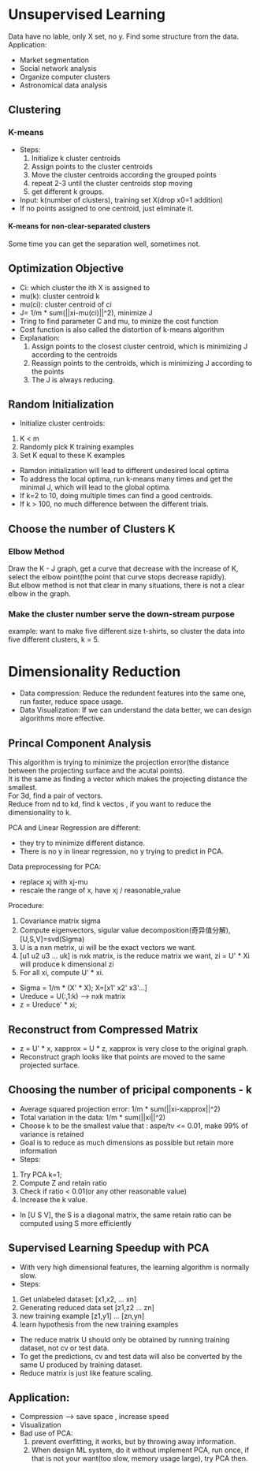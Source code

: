 # Unsupervised Learning
Data have no lable, only X set, no y. Find some structure from the data.  
Application:  
  * Market segmentation
  * Social network analysis
  * Organize computer clusters
  * Astronomical data analysis
## Clustering

### K-means
* Steps:
  1. Initialize k cluster centroids
  2. Assign points to the cluster centroids
  3. Move the cluster centroids according the grouped points
  4. repeat 2-3 until the cluster centroids stop moving
  5. get different k groups.
* Input: k(number of clusters), training set X(drop x0=1 addition)
* If no points assigned to one centroid, just eliminate it.
#### K-means for non-clear-separated clusters
 Some time you can get the separation well, sometimes not.

## Optimization Objective
* Ci: which cluster the ith X is assigned to
* mu(k): cluster centroid k
* mu(ci): cluster centroid of ci
* J= 1/m * sum(||xi-mu(ci)||^2), minimize J
* Tring to find parameter C and mu, to minize the cost function
* Cost function is also called the distortion of k-means algorithm
* Explanation:
  1. Assign points to the closest cluster centroid, which is minimizing J according to the centroids
  2. Reassign points to the centroids, which is minimizing J according to the points
  3. The J is always reducing.

## Random Initialization
* Initialize cluster centroids: 
 1. K < m
 2. Randomly pick K training examples
 3. Set K equal to these K examples
* Ramdon initialization will lead to different undesired local optima
* To address the local optima, run k-means many times and get the minimal J, which will lead to the global optima.
* If k=2 to 10, doing multiple times can find a good centroids.
* If k > 100, no much difference between the different trials.

## Choose the number of Clusters K
### Elbow Method
Draw the K - J graph, get a curve that decrease with the increase of K, select the elbow point(the point 
that curve stops decrease rapidly).  
But elbow method is not that clear in many situations, there is not a clear elbow in the graph.
### Make the cluster number serve the down-stream purpose
example: want to make five different size t-shirts, so cluster the data into five different clusters, k = 5.  

# Dimensionality Reduction
* Data compression: Reduce the redundent features into the same one, run faster, reduce space usage.
* Data Visualization: If we can understand the data better, we can design algorithms more effective.

## Princal Component Analysis
This algorithm is trying to minimize the projection error(the distance between the projecting surface and the acutal points).  
It is the same as finding a vector which makes the projecting distance the smallest.  
For 3d, find a pair of vectors.  
Reduce from nd to kd, find k vectos , if you want to reduce the dimensionality to k.  


PCA and Linear Regression are different:
 * they try to minimize different distance.  
 * There is no y in linear regression, no y trying to predict in PCA.


Data preprocessing for PCA:
 * replace xj with xj-mu
 * rescale the range of x, have xj / reasonable_value

Procedure:
 1. Covariance matrix sigma
 2. Compute eigenvectors, sigular value decomposition(奇异值分解), [U,S,V]=svd(Sigma)
 3. U is a nxn metrix, ui will be the exact vectors we want.
 4. [u1 u2 u3 ... uk] is nxk matrix, is the reduce matrix we want, zi = U' * Xi will produce k dimensional zi
 5. For all xi, compute U' * xi.
* Sigma = 1/m * (X' * X); X=[x1' x2' x3'...]
* Ureduce = U(:,1:k) --> nxk matrix
* z = Ureduce' * xi;

## Reconstruct from Compressed Matrix
 * z = U' * x, xapprox = U * z, xapprox is very close to the original graph.
 * Reconstruct graph looks like that points are moved to the same projected surface.
 
## Choosing the number of pricipal components - k
* Average squared projection error: 1/m * sum(||xi-xapprox||^2)
* Total variation in the data: 1/m * sum(||xi||^2)
* Choose k to be the smallest value that : aspe/tv <= 0.01, make 99% of variance is retained
* Goal is to reduce as much dimensions as possible but retain more information
* Steps:
 1. Try PCA k=1;
 2. Compute Z and retain ratio
 3. Check if ratio < 0.01(or any other reasonable value)
 4. Increase the k value.
* In [U S V], the S is a diagonal matrix, the same retain ratio can be computed using S more efficiently

## Supervised Learning Speedup with PCA
* With very high dimensional features, the learning algorithm is normally slow.
* Steps:
 1. Get unlabeled dataset: [x1,x2, ... xn]
 2. Generating reduced data set [z1,z2 ... zn]
 3. new training example [z1,y1] ... [zn,yn]
 4. learn hypothesis from the new training examples
* The reduce matrix U should only be obtained by running training dataset, not cv or test data.
* To get the predictions, cv and test data will also be converted by the same U produced by training dataset.
* Reduce matrix is just like feature scaling.

## Application:
* Compression --> save space , increase speed
* Visualization
* Bad use of PCA: 
  1. prevent overfitting, it works, but by throwing away information.
  2. When design ML system, do it without implement PCA, run once, if that is not your want(too slow, memory usage large), try PCA then.
